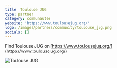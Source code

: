 ```yaml
---
title: Toulouse JUG
type: partner
category: communautes
website: 'https://www.toulousejug.org/'
logo: /images/partners/community/toulouse_jug.png
socials: []
---
```


Find Toulouse JUG on [https://www.toulousejug.org/](https://www.toulousejug.org/)

![Toulouse JUG](/images/partners/community/toulouse_jug.png)
